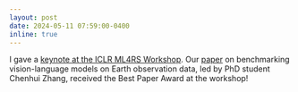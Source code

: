 ```yaml
---
layout: post
date: 2024-05-11 07:59:00-0400
inline: true
---
```


I gave a [keynote at the ICLR ML4RS Workshop](https://ml-for-rs.github.io/iclr2024/). Our [paper](https://arxiv.org/abs/2401.17600) on benchmarking vision-language models on Earth observation data, led by PhD student Chenhui Zhang, received the Best Paper Award at the workshop!